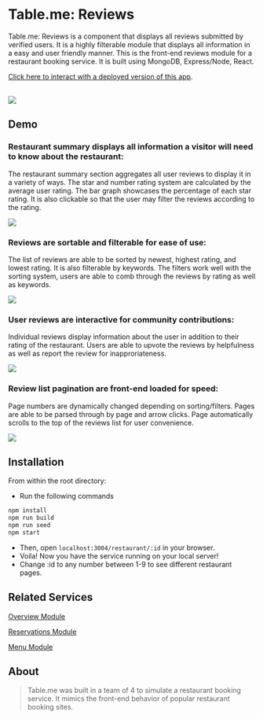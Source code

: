 # Table.me: Reviews

Table.me: Reviews is a component that displays all reviews submitted by verified users. It is a highly filterable module that displays all information in a easy and user friendly manner. This is the front-end reviews module for a restaurant booking service. It is built using MongoDB, Express/Node, React.

[Click here to interact with a deployed version of this app](http://bit.ly/table-me-reviews).

<br>
<img src="https://i.imgur.com/IMe8jVM.gif" />

## Demo

### Restaurant summary displays all information a visitor will need to know about the restaurant:

The restaurant summary section aggregates all user reviews to display it in a variety of ways. The star and number rating system are calculated by the average user rating. The bar graph showcases the percentage of each star rating. It is also clickable so that the user may filter the reviews according to the rating.

<img src="https://i.imgur.com/EUdSWv0.gif" />

### Reviews are sortable and filterable for ease of use:

The list of reviews are able to be sorted by newest, highest rating, and lowest rating. It is also filterable by keywords. The filters work well with the sorting system, users are able to comb through the reviews by rating as well as keywords.

<img src="https://i.imgur.com/NwTDZcd.gif" />

### User reviews are interactive for community contributions:

Individual reviews display information about the user in addition to their rating of the restaurant. Users are able to upvote the reviews by helpfulness as well as report the review for inapproriateness.

<img src="https://i.imgur.com/6XYf413.gif" />

### Review list pagination are front-end loaded for speed:

Page numbers are dynamically changed depending on sorting/filters. Pages are able to be parsed through by page and arrow clicks. Page automatically scrolls to the top of the reviews list for user convenience.

<img src="https://i.imgur.com/OGRp7sF.gif" />

## Installation

From within the root directory:

- Run the following commands

```sh
npm install
npm run build
npm run seed
npm start
```

- Then, open `localhost:3004/restaurant/:id` in your browser.
- Voila! Now you have the service running on your local server!
- Change :id to any number between 1-9 to see different restaurant pages.

## Related Services

[Overview Module](https://github.com/table-me/overview-module)

[Reservations Module](https://github.com/table-me/reservations-module)

[Menu Module](https://github.com/table-me/menu-module)

## About

> Table.me was built in a team of 4 to simulate a restaurant booking service. It mimics the front-end behavior of popular restaurant booking sites.
